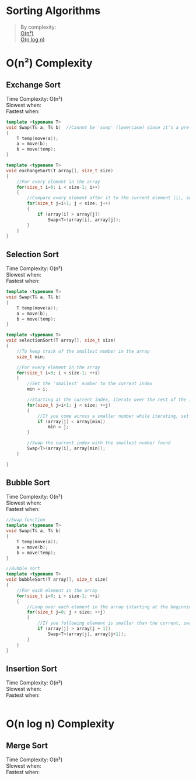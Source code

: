 # Sorting Algorithms
> By complexity: <br />
> [O(n²)](https://github.com/EthanC2/Notes-and-Writeups/blob/main/High%20Point%20University%20CS%20Notes/Adv.%20Data%20Structures%20and%20Algorithms/Sorting%20Algorithms.md#on-complexity) <br />
> [O(n log n)](https://github.com/EthanC2/Notes-and-Writeups/blob/main/High%20Point%20University%20CS%20Notes/Adv.%20Data%20Structures%20and%20Algorithms/Sorting%20Algorithms.md#on-log-n-complexity) <br />

# O(n²) Complexity

## Exchange Sort
Time Complexity: O(n²) <br />
Slowest when: <br />
Fastest when: <br />

```C++
template <typename T>
void Swap(T& a, T& b)  //Cannot be 'swap' (lowercase) since it's a pre-defined function
{
    T temp(move(a));
    a = move(b);
    b = move(temp);
}

template <typename T>
void exchangeSort(T array[], size_t size)
{
    //For every element in the array
    for(size_t i=0; i < size-1; i++)
    {
        //Compare every element after it to the current element (i), swapping if needed
        for(size_t j=i+1; j < size; j++)
        {
            if (array[i] > array[j])
                Swap<T>(array[i], array[j]);
        }
    }
}
```

## Selection Sort
Time Complexity: O(n²) <br />
Slowest when: <br />
Fastest when: <br />
 
```C++
template <typename T>
void Swap(T& a, T& b)
{
    T temp(move(a));
    a = move(b);
    b = move(temp);
}

template <typename T>
void selectionSort(T array[], size_t size)
{
    //To keep track of the smallest number in the array
    size_t min;

    //For every element in the array
    for(size_t i=0; i < size-1; ++i)
    {
        //Set the 'smallest' number to the current index
        min = i;

        //Starting at the current index, iterate over the rest of the indices until the array is exhausted
        for(size_t j=i+1; j < size; ++j)
        {
            //If you come across a smaller number while iterating, set it to the smallest number
            if (array[j] < array[min])
                min = j;
        }

        //Swap the current index with the smallest number found
        Swap<T>(array[i], array[min]);
    }

}
```

## Bubble Sort
Time Complexity: O(n²) <br />
Slowest when: <br />
Fastest when: <br />

```C++
//Swap function
template <typename T>
void Swap(T& a, T& b)
{
    T temp(move(a));
    a = move(b);
    b = move(temp);
}

//Bubble sort
template <typename T>
void bubbleSort(T array[], size_t size)
{
    //For each element in the array
    for(size_t i=0; i < size-1; ++i)
    {
        //Loop over each element in the array (starting at the beginning!)
        for(size_t j=0; j < size; ++j)
        {
            //If you following element is smaller than the current, swap them
            if (array[j] > array[j + 1])
                Swap<T>(array[j], array[j+1]);
        }
    }
}
```

## Insertion Sort
Time Complexity: O(n²) <br />
Slowest when: <br />
Fastest when: <br />

```C++

```

# O(n log n) Complexity

## Merge Sort
Time Complexity: O(n²) <br />
Slowest when: <br />
Fastest when: <br />
